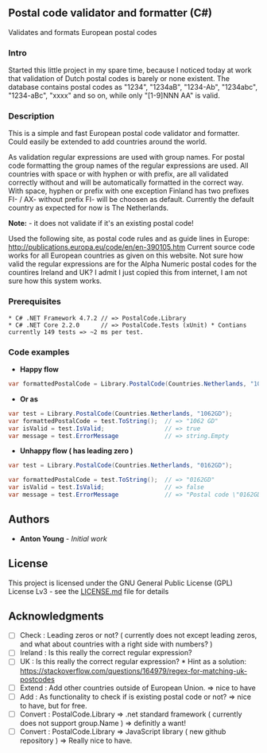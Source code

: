 ## Postal code validator and formatter (C#)

Validates and formats European postal codes

### Intro

Started this little project in my spare time, because I noticed today at work that validation of Dutch postal codes is barely or none existent. The database contains postal codes as "1234", "1234aB", "1234-Ab", "1234abc", "1234-aBc", "xxxx" and so on, while only "[1-9]NNN AA" is valid.

### Description

This is a simple and fast European postal code validator and formatter. Could easily be extended to add countries around the world.

As validation regular expressions are used with group names. For postal code formatting the group names of the regular expressions are used. 
All countries with space or with hyphen or with prefix, are all validated correctly without and will be automatically formatted in the correct way. 
With space, hyphen or prefix with one exception Finland has two prefixes FI- / AX- without prefix FI- will be choosen as default.
Currently the default country as expected for now is The Netherlands.    

**Note:** - it does not validate if it's an existing postal code!

Used the following site, as postal code rules and as guide lines in Europe: http://publications.europa.eu/code/en/en-390105.htm
Current source code works for all European countries as given on this website.
Not sure how valid the regular expressions are for the Alpha Numeric postal codes for the countires Ireland and UK?
I admit I just copied this from internet, I am not sure how this system works. 
 
### Prerequisites
```
* C# .NET Framework 4.7.2 // => PostalCode.Library
* C# .NET Core 2.2.0      // => PostalCode.Tests (xUnit) * Contians currently 149 tests => ~2 ms per test.
```
### Code examples

* **Happy flow**
```csharp
var formattedPostalCode = Library.PostalCode(Countries.Netherlands, "1062GD").ToString(); // => "1062 GD"
```
* **Or as** 
```csharp
var test = Library.PostalCode(Countries.Netherlands, "1062GD");
var formattedPostalCode = test.ToString();  // => "1062 GD"
var isValid = test.IsValid;                 // => true					
var message = test.ErrorMessage             // => string.Empty		
```
* **Unhappy flow ( has leading zero )**
```csharp
var test = Library.PostalCode(Countries.Netherlands, "0162GD");

var formattedPostalCode = test.ToString();  // => "0162GD"
var isValid = test.IsValid;                 // => false					
var message = test.ErrorMessage             // => "Postal code \"0162GD\" is not valid. Example \"1234 AB\"."		
```

## Authors

* **Anton Young** - *Initial work*

## License

This project is licensed under the GNU General Public License (GPL) License Lv3 - see the [LICENSE.md](LICENSE.md) file for details

## Acknowledgments

- [ ] Check	  : Leading zeros or not? ( currently does not except leading zeros, and what about countries with a right side with numbers? )
- [ ] Ireland	: Is this really the correct regular expression?
- [ ] UK		  : Is this really the correct regular expression? * Hint as a solution: https://stackoverflow.com/questions/164979/regex-for-matching-uk-postcodes	
- [ ] Extend	: Add other countries outside of European Union. => nice to have
- [ ] Add		  : As functionality to check if is existing postal code or not?	=> nice to have, but for free.
- [ ] Convert	: PostalCode.Library => .net standard framework ( currently does not support group.Name ) => definitly a want!
- [ ] Convert	: PostalCode.Library => JavaScript library ( new github repository ) => Really nice to have.
